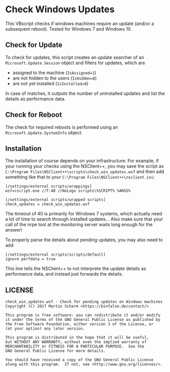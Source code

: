 # Check Windows Updates

This VBscript checks if windows machines require an update (and/or a subsequent reboot).
Tested for Windows 7 and Windows 10.

## Check for Update

To check for updates, this script creates an update searcher of an `Microsoft.Update.Session` object and filters for updates, which are

* assigned to the machine (`IsAssigned=1`)
* are not hidden to the users (`IsHidden=0`)
* are not yet installed (`IsInstalled=0`)

In case of matches, it outputs the number of uninstalled updates and list the details as performance data.

## Check for Reboot

The check for required reboots is performed using an `Microsoft.Update.SystemInfo` object.

## Installation

The installation of course depends on your infrastructure.
For example, if your running your checks using the NSClient++, you may save the script as `C:\Program Files\NSClient++\scripts\check_win_updates.wsf` and then add something like that to your `C:\Program Files\NSClient++\nsclient.ini`:

    [/settings/external scripts/wrappings]
    wsf=cscript.exe //T:40 //NoLogo scripts\%SCRIPT% %ARGS%
    
    [/settings/external scripts/wrapped scripts]
    check_updates = check_win_updates.wsf

The timeout of 40 is primarily for Windows 7 systems, which actually need a lot of time to search through installed updates...
Also make sure that your call of the nrpe tool at the monitoring server waits long enough for the answer!

To properly parse the details about pending updates, you may also need to add

    [/settings/external scripts/scripts/default]
    ignore perfdata = true

This line tells the NSClient++ to not interprete the update details as performance data, and instead just forwards the details.

## LICENSE

	check_win_updates.wsf - Check for pending updates on Windows machines
	Copyright (C) 2017 Martin Scharm <https://binfalse.de/contact/>

	This program is free software: you can redistribute it and/or modify
	it under the terms of the GNU General Public License as published by
	the Free Software Foundation, either version 3 of the License, or
	(at your option) any later version.

	This program is distributed in the hope that it will be useful,
	but WITHOUT ANY WARRANTY; without even the implied warranty of
	MERCHANTABILITY or FITNESS FOR A PARTICULAR PURPOSE.  See the
	GNU General Public License for more details.

	You should have received a copy of the GNU General Public License
	along with this program.  If not, see <http://www.gnu.org/licenses/>.


